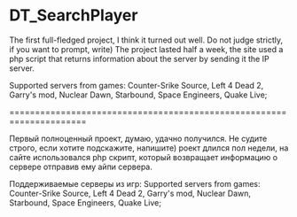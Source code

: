 # DT_SearchPlayer

The first full-fledged project, I think it turned out well.
Do not judge strictly, if you want to prompt, write)
The project lasted half a week, the site used a php script that returns information about the server by sending it the IP server.

Supported servers from games:
Counter-Srike Source,
Left 4 Dead 2,
Garry's mod,
Nuclear Dawn,
Starbound,
Space Engineers,
Quake Live;

=====================================================================

Первый полноценный проект, думаю, удачно получился.
Не судите строго, если хотите подскажите, напишите)
роект длился пол недели, на сайте использовался php скрипт, который возвращает информацию о сервере отправив ему айпи сервера.

Поддерживаемые серверы из игр:
Supported servers from games:
Counter-Srike Source,
Left 4 Dead 2,
Garry's mod,
Nuclear Dawn,
Starbound,
Space Engineers,
Quake Live;
